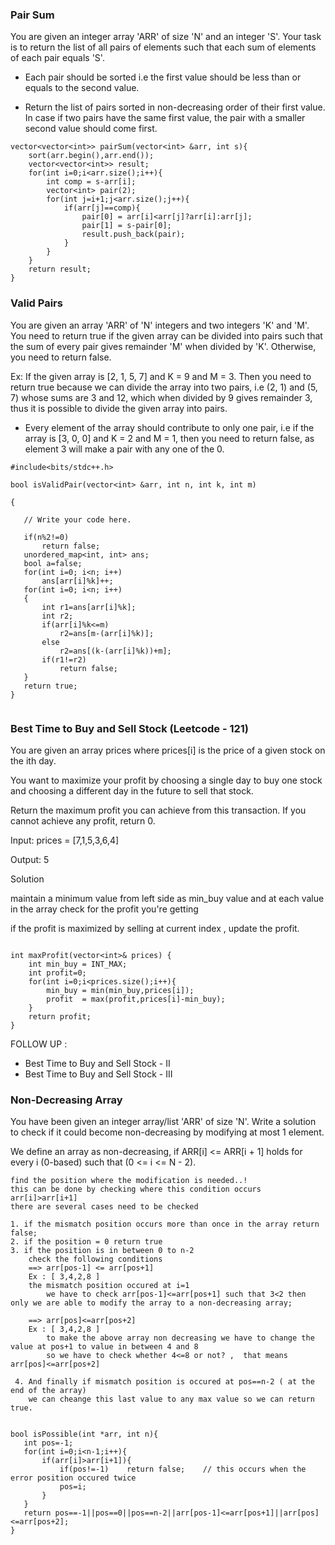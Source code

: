 ### Pair Sum

You are given an integer array 'ARR' of size 'N' and an integer 'S'. 
Your task is to return the list of all pairs of elements such that each sum of elements of each pair equals 'S'.

- Each pair should be sorted i.e the first value should be less than or equals to the second value. 

- Return the list of pairs sorted in non-decreasing order of their first value. In case if two pairs have the same first value, the pair with a smaller second value should come first.

```
vector<vector<int>> pairSum(vector<int> &arr, int s){
    sort(arr.begin(),arr.end());
    vector<vector<int>> result;
    for(int i=0;i<arr.size();i++){
        int comp = s-arr[i];
        vector<int> pair(2);
        for(int j=i+1;j<arr.size();j++){
            if(arr[j]==comp){
                pair[0] = arr[i]<arr[j]?arr[i]:arr[j];
                pair[1] = s-pair[0];
                result.push_back(pair);
            }
        }
    }
    return result;
}
```
### Valid Pairs
You are given an array 'ARR' of 'N' integers and two integers 'K' and 'M'.
You need to return true if the given array can be divided into pairs such that the sum of every pair gives remainder 'M' when divided by 'K'. Otherwise, you need to return false.

Ex: 
If the given array is [2, 1, 5, 7] and K = 9 and M = 3. Then you need to return true because we can divide the array into two pairs, i.e (2, 1) and (5, 7) whose sums are 3 and 12, which when divided by 9 gives remainder 3, thus it is possible to divide the given array into pairs.  

* Every element of the array should contribute to only one pair, i.e if the array is [3, 0, 0] and K = 2 and M = 1, then you need to return false, as element 3 will make a pair with any one of the 0. 

```
#include<bits/stdc++.h>

bool isValidPair(vector<int> &arr, int n, int k, int m)

{

   // Write your code here.

   if(n%2!=0)
       return false;
   unordered_map<int, int> ans;
   bool a=false;
   for(int i=0; i<n; i++)
       ans[arr[i]%k]++;
   for(int i=0; i<n; i++)
   {
       int r1=ans[arr[i]%k];
       int r2;
       if(arr[i]%k<=m)
           r2=ans[m-(arr[i]%k)];
       else
           r2=ans[(k-(arr[i]%k))+m];
       if(r1!=r2)
           return false;
   }
   return true;
}


```


### Best Time to Buy and Sell Stock  (Leetcode - 121)

You are given an array prices where prices[i] is the price of a given stock on the ith day.

You want to maximize your profit by choosing a single day to buy one stock and choosing a different day in the future to sell that stock.

Return the maximum profit you can achieve from this transaction. If you cannot achieve any profit, return 0.

Input: prices = [7,1,5,3,6,4]

Output: 5

Solution

maintain a minimum value from left side as min_buy value and at each value in the array check for the profit you're getting 

if the profit is maximized by selling at current index , update the profit.


```

int maxProfit(vector<int>& prices) {
    int min_buy = INT_MAX;
    int profit=0;
    for(int i=0;i<prices.size();i++){
        min_buy = min(min_buy,prices[i]);
        profit  = max(profit,prices[i]-min_buy);
    }
    return profit;
}

```

FOLLOW UP :

 * Best Time to Buy and Sell Stock - II
 *  Best Time to Buy and Sell Stock - III

### Non-Decreasing Array
You have been given an integer array/list 'ARR' of size 'N'. Write a solution to check if it could become non-decreasing by modifying at most 1 element.

We define an array as non-decreasing, if ARR[i] <= ARR[i + 1] holds for every i (0-based) such that (0 <= i <= N - 2).

```
find the position where the modification is needed..!
this can be done by checking where this condition occurs arr[i]>arr[i+1] 
there are several cases need to be checked

1. if the mismatch position occurs more than once in the array return false;
2. if the position = 0 return true
3. if the position is in between 0 to n-2
    check the following conditions 
    ==> arr[pos-1] <= arr[pos+1]  
    Ex : [ 3,4,2,8 ]
    the mismatch position occured at i=1
        we have to check arr[pos-1]<=arr[pos+1] such that 3<2 then only we are able to modify the array to a non-decreasing array;
    
    ==> arr[pos]<=arr[pos+2]
    Ex : [ 3,4,2,8 ]
        to make the above array non decreasing we have to change the value at pos+1 to value in between 4 and 8
        so we have to check whether 4<=8 or not? ,  that means arr[pos]<=arr[pos+2] 
    
 4. And finally if mismatch position is occured at pos==n-2 ( at the end of the array) 
    we can cheange this last value to any max value so we can return true.
 
 ```
 ```
bool isPossible(int *arr, int n){
    int pos=-1;
    for(int i=0;i<n-1;i++){
        if(arr[i]>arr[i+1]){
            if(pos!=-1)    return false;    // this occurs when the error position occured twice
            pos=i;
        }
    }
    return pos==-1||pos==0||pos==n-2||arr[pos-1]<=arr[pos+1]||arr[pos]<=arr[pos+2];
}
 
 ```
